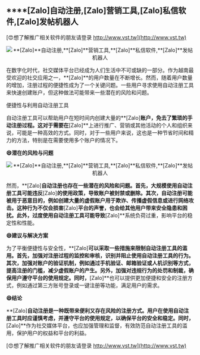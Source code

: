 ## ****[Zalo]**自动注册,**[Zalo]**营销工具,**[Zalo]**私信软件,**[Zalo]**发帖机器人**

[😍想了解推广相关软件的朋友请登录 http://www.vst.tw](http://www.vst.tw)

 <center><img src="https://vst.tw/MP4/tuiguang/png/2.png" alt="**[Zalo]**自动注册,**[Zalo]**营销工具,**[Zalo]**私信软件,**[Zalo]**发帖机器人"></center>

在数字化时代，社交媒体平台已经成为人们生活中不可或缺的一部分。作为越南最受欢迎的社交应用之一，**[Zalo]**的用户数量在不断增长。然而，随着用户数量的增加，注册过程的便捷性成为了一个关键问题。一些用户寻求使用自动注册工具来快速创建账户，但这种做法可能带来一些潜在的风险和问题。

便捷性与利用自动注册工具

自动注册工具可以帮助用户在短时间内创建大量的**[Zalo]**账户，免去了繁琐的手动注册过程。这对于需要在**[Zalo]**上进行推广、营销或其他活动的个人和组织来说，可能是一种高效的方式。同时，对于一些用户来说，这也是一种节省时间和精力的方法，特别是在需要使用多个账户的情况下。

**😄潜在的风险与问题**

 <center><img src="https://vst.tw/MP4/tuiguang/png/7.png" alt="**[Zalo]**自动注册,**[Zalo]**营销工具,**[Zalo]**私信软件,**[Zalo]**发帖机器人"></center>

然而，**[Zalo]**自动注册也存在一些潜在的风险和问题。首先，大规模使用自动注册工具可能违反**[Zalo]**的使用政策，导致账户被封禁或删除。其次，自动注册可能被用于恶意目的，例如创建大量的虚假账户用于欺诈、传播虚假信息或进行网络攻击。这种行为不仅会损害**[Zalo]**平台的声誉，也会给其他用户带来安全隐患和困扰。此外，过度使用自动注册工具可能导致**[Zalo]**系统负荷过重，影响平台的稳定性和性能。

**😄建议与解决方案**

为了平衡便捷性与安全性，**[Zalo]**可以采取一些措施来限制自动注册工具的滥用。首先，加强对注册过程的监控和审核，识别并阻止使用自动注册工具的行为。其次，加强对账户的验证机制，例如通过手机验证、邮箱验证或人机识别等方式，提高注册的门槛，减少虚假账户的产生。另外，加强对违规行为的处罚和制裁，确保用户遵守平台的使用规定。同时，**[Zalo]**也可以提供更加便捷和安全的注册方式，例如通过第三方账号登录或一键注册等功能，满足用户的需求。

**😄结论**

**[Zalo]**自动注册是一种既带来便利又存在风险的注册方式。用户在使用自动注册工具时应谨慎考虑，并遵守平台的使用规定，以确保平台的安全和稳定。同时，**[Zalo]**作为社交媒体平台，也应加强管理和监督，有效防范自动注册工具的滥用，保护用户的权益和平台的利益。

[😍想了解推广相关软件的朋友请登录 http://www.vst.tw](http://www.vst.tw)



